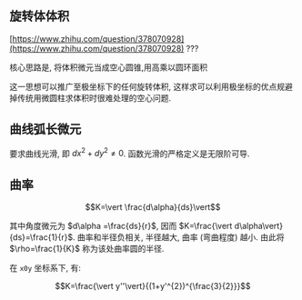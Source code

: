 ## 旋转体体积

[https://www.zhihu.com/question/378070928](https://www.zhihu.com/question/378070928) ???

核心思路是, 将体积微元当成空心圆锥,用高乘以圆环面积

这一思想可以推广至极坐标下的任何旋转体积, 这样求可以利用极坐标的优点规避掉传统用微圆柱求体积时很难处理的空心问题.

## 曲线弧长微元

要求曲线光滑, 即 $dx^{2}+dy^{2}\not=0$. 函数光滑的严格定义是无限阶可导.

## 曲率

$$K=\vert \frac{d\alpha}{ds}\vert$$

其中角度微元为 $d\alpha =\frac{ds}{r}$, 因而 $K=\frac{\vert d\alpha\vert}{ds}=\frac{1}{r}$. 曲率和半径负相关, 半径越大, 曲率 (弯曲程度) 越小. 由此将 $\rho=\frac{1}{K}$ 称为该处曲率圆的半径.

在 `x0y` 坐标系下, 有:

$$K=\frac{\vert y''\vert}{(1+y'^{2})^{\frac{3}{2}}}$$